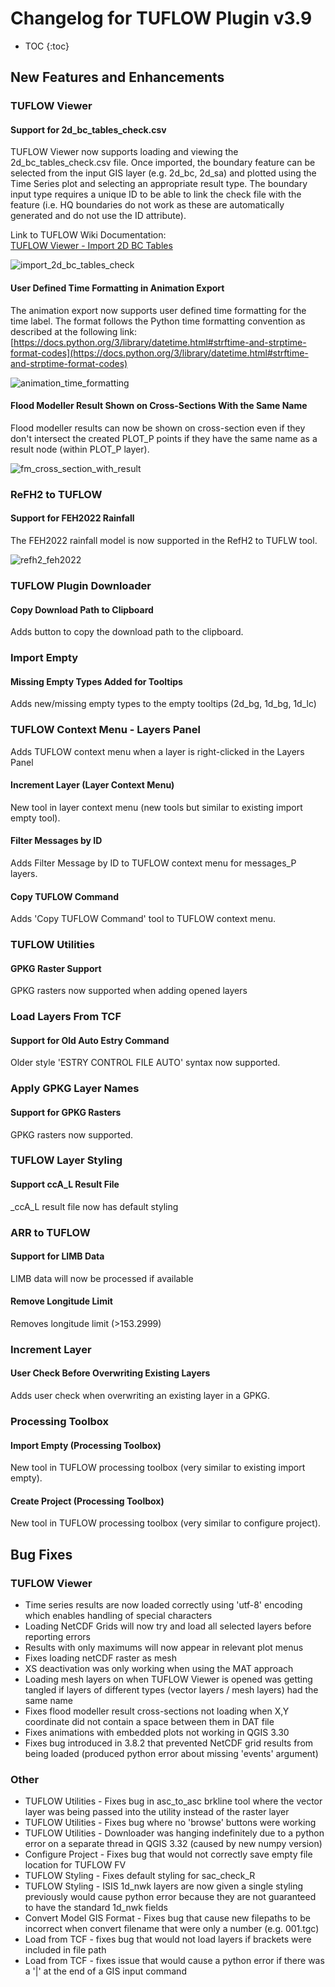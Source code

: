 # Changelog for TUFLOW Plugin v3.9

* TOC
{:toc}

## New Features and Enhancements

### TUFLOW Viewer

#### Support for 2d_bc_tables_check.csv

TUFLOW Viewer now supports loading and viewing the 2d_bc_tables_check.csv file. Once imported, the boundary feature can be selected from the input GIS layer (e.g. 2d_bc, 2d_sa) and plotted using the Time Series plot and selecting an appropriate result type. The boundary input type requires a unique ID to be able to link the check file with the feature (i.e. HQ boundaries do not work as these are automatically generated and do not use the ID attribute).

Link to TUFLOW Wiki Documentation:<br>
[TUFLOW Viewer - Import 2D BC Tables](https://wiki.tuflow.com/TUFLOW_Viewer_-_Import_2D_BC_Tables)

![import_2d_bc_tables_check](assets/import_2d_bc_tables_check.PNG)

<!--
<video style="max-width:640px" controls>
  <source src="videos/test.mp4" type="video/mp4">
</video>
-->

#### User Defined Time Formatting in Animation Export

The animation export now supports user defined time formatting for the time label. The format follows the Python time formatting convention as described at the following link:<br>
[https://docs.python.org/3/library/datetime.html#strftime-and-strptime-format-codes](https://docs.python.org/3/library/datetime.html#strftime-and-strptime-format-codes)

![animation_time_formatting](assets/animation_time_formatting.PNG)

#### Flood Modeller Result Shown on Cross-Sections With the Same Name

Flood modeller results can now be shown on cross-section even if they don't intersect the created PLOT_P points if they have the same name as a result node (within PLOT_P layer).

![fm_cross_section_with_result](assets/fm_cross_section_with_result.PNG)

### ReFH2 to TUFLOW

#### Support for FEH2022 Rainfall

The FEH2022 rainfall model is now supported in the RefH2 to TUFLW tool.

![refh2_feh2022](assets/refh2_feh2022.PNG)

### TUFLOW Plugin Downloader

#### Copy Download Path to Clipboard

Adds button to copy the download path to the clipboard.

### Import Empty

#### Missing Empty Types Added for Tooltips

Adds new/missing empty types to the empty tooltips (2d_bg, 1d_bg, 1d_lc)

### TUFLOW Context Menu - Layers Panel

Adds TUFLOW context menu when a layer is right-clicked in the Layers Panel

#### Increment Layer (Layer Context Menu)

New tool in layer context menu (new tools but similar to existing import empty tool).

#### Filter Messages by ID

Adds Filter Message by ID to TUFLOW context menu for messages_P layers.

#### Copy TUFLOW Command

Adds 'Copy TUFLOW Command' tool to TUFLOW context menu.

### TUFLOW Utilities

#### GPKG Raster Support

GPKG rasters now supported when adding opened layers

### Load Layers From TCF

#### Support for Old Auto Estry Command

Older style 'ESTRY CONTROL FILE AUTO' syntax now supported.

### Apply GPKG Layer Names

#### Support for GPKG Rasters

GPKG rasters now supported.

### TUFLOW Layer Styling

#### Support ccA_L Result File

_ccA_L result file now has default styling

### ARR to TUFLOW

#### Support for LIMB Data

LIMB data will now be processed if available

#### Remove Longitude Limit

Removes longitude limit (>153.2999)

### Increment Layer

#### User Check Before Overwriting Existing Layers

Adds user check when overwriting an existing layer in a GPKG.

### Processing Toolbox

#### Import Empty (Processing Toolbox)

New tool in TUFLOW processing toolbox (very similar to existing import empty).

#### Create Project (Processing Toolbox)

New tool in TUFLOW processing toolbox (very similar to configure project).

## Bug Fixes

### TUFLOW Viewer

* Time series results are now loaded correctly using 'utf-8' encoding which enables handling of special characters
* Loading NetCDF Grids will now try and load all selected layers before reporting errors
* Results with only maximums will now appear in relevant plot menus
* Fixes loading netCDF raster as mesh
* XS deactivation was only working when using the MAT approach
* Loading mesh layers on when TUFLOW Viewer is opened was getting tangled if layers of different types (vector layers / mesh layers) had the same name
* Fixes flood modeller result cross-sections not loading when X,Y coordinate did not contain a space between them in DAT file
* Fixes animations with embedded plots not working in QGIS 3.30
* Fixes bug introduced in 3.8.2 that prevented NetCDF grid results from being loaded (produced python error about missing 'events' argument)

### Other

* TUFLOW Utilities - Fixes bug in asc_to_asc brkline tool where the vector layer was being passed into the utility instead of the raster layer
* TUFLOW Utilities - Fixes bug where no 'browse' buttons were working
* TUFLOW Utilities - Downloader was hanging indefinitely due to a python error on a separate thread in QGIS 3.32 (caused by new numpy version)
* Configure Project - Fixes bug that would not correctly save empty file location for TUFLOW FV
* TUFLOW Styling - Fixes default styling for sac_check_R
* TUFLOW Styling - ISIS 1d_nwk layers are now given a single styling previously would cause python error because they are not guaranteed to have the standard 1d_nwk fields
* Convert Model GIS Format - Fixes bug that cause new filepaths to be incorrect when convert filename that were only a number (e.g. 001.tgc)
* Load from TCF - fixes bug that would not load layers if brackets were included in file path
* Load from TCF - fixes issue that would cause a python error if there was a '\|' at the end of a GIS input command
